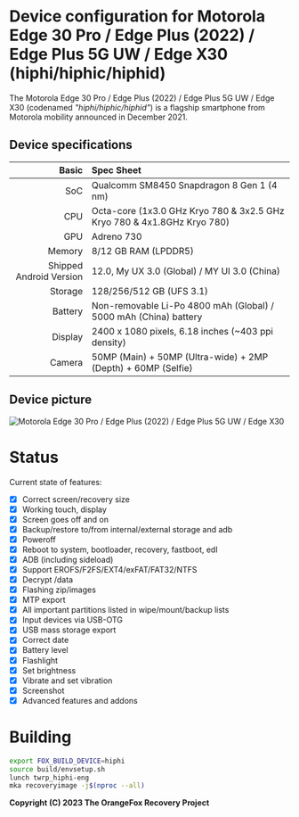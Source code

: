 Device configuration for Motorola Edge 30 Pro / Edge Plus (2022) / Edge Plus 5G UW / Edge X30 (hiphi/hiphic/hiphid)
=========================================

The Motorola Edge 30 Pro / Edge Plus (2022) / Edge Plus 5G UW / Edge X30 (codenamed _"hiphi/hiphic/hiphid"_) is a flagship smartphone from Motorola mobility announced in December 2021.

## Device specifications

Basic   | Spec Sheet
-------:|:-------------------------
SoC     | Qualcomm SM8450 Snapdragon 8 Gen 1 (4 nm)
CPU     | Octa-core (1x3.0 GHz Kryo 780 & 3x2.5 GHz Kryo 780 & 4x1.8GHz Kryo 780)
GPU     | Adreno 730
Memory  | 8/12 GB RAM (LPDDR5)
Shipped Android Version | 12.0, My UX 3.0 (Global) / MY UI 3.0 (China)
Storage | 128/256/512 GB (UFS 3.1)
Battery | Non-removable Li-Po 4800 mAh (Global) / 5000 mAh (China) battery
Display | 2400 x 1080 pixels, 6.18 inches (~403 ppi density)
Camera  | 50MP (Main) + 50MP (Ultra-wide) + 2MP (Depth) + 60MP (Selfie)

## Device picture
![Motorola Edge 30 Pro / Edge Plus (2022) / Edge Plus 5G UW / Edge X30](https://i.imgur.com/B0cNJ79.png)

# Status
Current state of features:
- [x] Correct screen/recovery size
- [x] Working touch, display
- [x] Screen goes off and on
- [x] Backup/restore to/from internal/external storage and adb
- [x] Poweroff
- [x] Reboot to system, bootloader, recovery, fastboot, edl
- [x] ADB (including sideload)
- [x] Support EROFS/F2FS/EXT4/exFAT/FAT32/NTFS
- [x] Decrypt /data
- [x] Flashing zip/images
- [x] MTP export
- [x] All important partitions listed in wipe/mount/backup lists
- [x] Input devices via USB-OTG
- [x] USB mass storage export
- [x] Correct date
- [x] Battery level
- [x] Flashlight
- [x] Set brightness
- [x] Vibrate and set vibration
- [x] Screenshot
- [x] Advanced features and addons

# Building
```bash
export FOX_BUILD_DEVICE=hiphi
source build/envsetup.sh
lunch twrp_hiphi-eng
mka recoveryimage -j$(nproc --all)
```

**Copyright (C) 2023 The OrangeFox Recovery Project**
